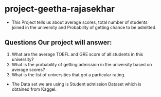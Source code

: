 # project-geetha-rajasekhar

* This Project tells us about average scores, total number of students joined in the university and Probability of getting chance to be 
admitted.

## Questions Our project will answer:
1. What are the average TOEFL and GRE score of all students in this university?
2. What is the probability of getting admission in the university based on average scores?
3. What is the list of universities that got a particular rating.

* The Data set we are using is Student admission Dataset which is obtained from Kaggel.
